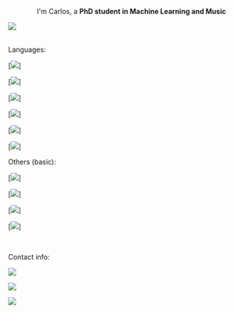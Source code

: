<p align="center">
I'm Carlos, a <b>PhD student in Machine Learning and Music</b>

[<img src="https://img.shields.io/badge/web-21759B?style=for-the-badge&logo=&logoColor=white" />](https://carlosholivan.github.io/)
</p>


<br>
Languages:

[<img src="https://img.shields.io/badge/Python-FFD43B?style=for-the-badge&logo=python&logoColor=darkgreen" />]

[<img src="https://img.shields.io/badge/Numpy-777BB4?style=for-the-badge&logo=numpy&logoColor=white" />]

[<img src="https://img.shields.io/badge/Pandas-2C2D72?style=for-the-badge&logo=pandas&logoColor=white" />]

[<img src="https://img.shields.io/badge/PyTorch-EE4C2C?style=for-the-badge&logo=PyTorch&logoColor=white" />]

[<img src="https://img.shields.io/badge/Plotly-239120?style=for-the-badge&logo=plotly&logoColor=white" />]

[<img src="https://img.shields.io/badge/Flask-000000?style=for-the-badge&logo=flask&logoColor=white
" />]


Others (basic):

[<img src="https://img.shields.io/badge/HTML5-E34F26?style=for-the-badge&logo=html5&logoColor=white" />]

[<img src="https://img.shields.io/badge/Git-F05032?style=for-the-badge&logo=git&logoColor=white
" />]

[<img src="https://img.shields.io/badge/Insomnia-5849be?style=for-the-badge&logo=Insomnia&logoColor=white
" />]

[<img src="https://img.shields.io/badge/Docker-2CA5E0?style=for-the-badge&logo=docker&logoColor=white
" />]




<br>

Contact info:

[<img src="https://img.shields.io/badge/linkedin-%230077B5.svg?&style=for-the-badge&logo=linkedin&logoColor=white" />](https://www.linkedin.com/in/carloshernandezolivan/)

[<img src="https://img.shields.io/badge/twitter-%230077B5.svg?&style=for-the-badge&logo=twitter&logoColor=white&color=00acee" />](https://twitter.com/carlosheroliv) 

[<img src="https://img.shields.io/badge/mail-D14836?style=for-the-badge&logo=gmail&logoColor=white" />](mailto:carloshero@unizar.es)

